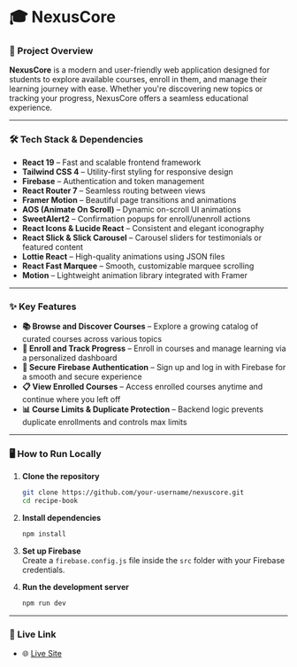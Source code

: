 
# 🎓 NexusCore

### 📝 Project Overview  
**NexusCore** is a modern and user-friendly web application designed for students to explore available courses, enroll in them, and manage their learning journey with ease. Whether you're discovering new topics or tracking your progress, NexusCore offers a seamless educational experience.

---

### 🛠 Tech Stack & Dependencies  
- **React 19** – Fast and scalable frontend framework  
- **Tailwind CSS 4** – Utility-first styling for responsive design  
- **Firebase** – Authentication and token management  
- **React Router 7** – Seamless routing between views  
- **Framer Motion** – Beautiful page transitions and animations  
- **AOS (Animate On Scroll)** – Dynamic on-scroll UI animations  
- **SweetAlert2** – Confirmation popups for enroll/unenroll actions  
- **React Icons & Lucide React** – Consistent and elegant iconography  
- **React Slick & Slick Carousel** – Carousel sliders for testimonials or featured content  
- **Lottie React** – High-quality animations using JSON files  
- **React Fast Marquee** – Smooth, customizable marquee scrolling  
- **Motion** – Lightweight animation library integrated with Framer

---

### ✨ Key Features  
- **📚 Browse and Discover Courses** – Explore a growing catalog of curated courses across various topics  
- **📝 Enroll and Track Progress** – Enroll in courses and manage learning via a personalized dashboard  
- **🔐 Secure Firebase Authentication** – Sign up and log in with Firebase for a smooth and secure experience  
- **📋 View Enrolled Courses** – Access enrolled courses anytime and continue where you left off  
- **📊 Course Limits & Duplicate Protection** – Backend logic prevents duplicate enrollments and controls max limits

---

### 🖥️ How to Run Locally  

1. **Clone the repository**
   ```bash
   git clone https://github.com/your-username/nexuscore.git  
   cd recipe-book
   ```

2. **Install dependencies**
   ```bash
   npm install
   ```

3. **Set up Firebase**  
   Create a `firebase.config.js` file inside the `src` folder with your Firebase credentials.

4. **Run the development server**
   ```bash
   npm run dev
   ```

---

### 🔗 Live Link  
- 🌐 [Live Site](https://effervescent-centaur-5a4b64.netlify.app)
